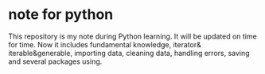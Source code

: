 # note for python
This repository is my note during Python learning. It will be updated on time for time. Now it includes fundamental knowledge, iterator& iterable&generable, importing data, cleaning data, handling errors, saving and several packages using.  
